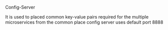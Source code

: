 Config-Server

It is used to placed common key-value pairs required for the multiple  microservices from the common place
config server uses default port 8888
